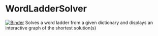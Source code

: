 # WordLadderSolver
[![Binder](https://mybinder.org/badge_logo.svg)](https://mybinder.org/v2/gh/runtingt/WordLadderSolver/HEAD?labpath=https%3A%2F%2Fgithub.com%2Fruntingt%2FWordLadderSolver%2Fblob%2Fmain%2FWordLadder.ipynb)
Solves a word ladder from a given dictionary and displays an interactive graph of the shortest solution(s)

